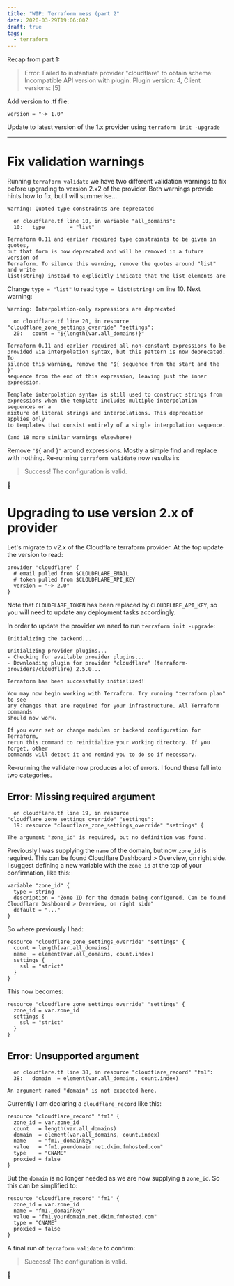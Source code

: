 ```yaml
---
title: "WIP: Terraform mess (part 2"
date: 2020-03-29T19:06:00Z
draft: true
tags:
  - terraform
---
```

Recap from part 1:

> Error: Failed to instantiate provider "cloudflare" to obtain schema: Incompatible API version with plugin. Plugin version: 4, Client versions: [5]

Add version to .tf file:

```
version = "~> 1.0"
```

Update to latest version of the 1.x provider using `terraform init -upgrade`

---

# Fix validation warnings

Running `terraform validate` we have two different validation warnings to fix before upgrading to version 2.x2 of the provider. Both warnings provide hints how to fix, but I will summerise...

```
Warning: Quoted type constraints are deprecated

  on cloudflare.tf line 10, in variable "all_domains":
  10:   type        = "list"

Terraform 0.11 and earlier required type constraints to be given in quotes,
but that form is now deprecated and will be removed in a future version of
Terraform. To silence this warning, remove the quotes around "list" and write
list(string) instead to explicitly indicate that the list elements are
```

Change `type = "list"` to read `type = list(string)` on line 10. Next warning:

```
Warning: Interpolation-only expressions are deprecated

  on cloudflare.tf line 20, in resource "cloudflare_zone_settings_override" "settings":
  20:   count = "${length(var.all_domains)}"

Terraform 0.11 and earlier required all non-constant expressions to be
provided via interpolation syntax, but this pattern is now deprecated. To
silence this warning, remove the "${ sequence from the start and the }"
sequence from the end of this expression, leaving just the inner expression.

Template interpolation syntax is still used to construct strings from
expressions when the template includes multiple interpolation sequences or a
mixture of literal strings and interpolations. This deprecation applies only
to templates that consist entirely of a single interpolation sequence.

(and 18 more similar warnings elsewhere)
```

Remove `"${` and `}"` around expressions. Mostly a simple find and replace with nothing. Re-running `terraform validate` now results in:

> Success! The configuration is valid.

🎉

# Upgrading to use version 2.x of provider

Let's migrate to v2.x of the Cloudflare terraform provider. At the top update the version to read:


```
provider "cloudflare" {
  # email pulled from $CLOUDFLARE_EMAIL
  # token pulled from $CLOUDFLARE_API_KEY
  version = "~> 2.0"
}
```

Note that `CLOUDFLARE_TOKEN` has been replaced by `CLOUDFLARE_API_KEY`, so you will need to update any deployment tasks accordingly.

In order to update the provider we need to run `terraform init -upgrade`:

```
Initializing the backend...

Initializing provider plugins...
- Checking for available provider plugins...
- Downloading plugin for provider "cloudflare" (terraform-providers/cloudflare) 2.5.0...

Terraform has been successfully initialized!

You may now begin working with Terraform. Try running "terraform plan" to see
any changes that are required for your infrastructure. All Terraform commands
should now work.

If you ever set or change modules or backend configuration for Terraform,
rerun this command to reinitialize your working directory. If you forget, other
commands will detect it and remind you to do so if necessary.
```

Re-running the validate now produces a lot of errors. I found these fall into two categories.

## Error: Missing required argument

```
  on cloudflare.tf line 19, in resource "cloudflare_zone_settings_override" "settings":
  19: resource "cloudflare_zone_settings_override" "settings" {

The argument "zone_id" is required, but no definition was found.
```

Previously I was supplying the `name` of the domain, but now `zone_id` is required. This can be found Cloudflare Dashboard > Overview, on right side. I suggest defining a new variable with the `zone_id` at the top of your confirmation, like this:

```
variable "zone_id" {
  type = string
  description = "Zone ID for the domain being configured. Can be found Cloudflare Dashboard > Overview, on right side"
  default = "..."
}
```

So where previously I had:

```
resource "cloudflare_zone_settings_override" "settings" {
  count = length(var.all_domains)
  name  = element(var.all_domains, count.index)
  settings {
    ssl = "strict"
  }
}
```

This now becomes:

```
resource "cloudflare_zone_settings_override" "settings" {
  zone_id = var.zone_id
  settings {
    ssl = "strict"
  }
}
```

## Error: Unsupported argument

```
  on cloudflare.tf line 38, in resource "cloudflare_record" "fm1":
  38:   domain  = element(var.all_domains, count.index)

An argument named "domain" is not expected here.
```

Currently I am declaring a `cloudflare_record` like this:

```
resource "cloudflare_record" "fm1" {
  zone_id = var.zone_id
  count   = length(var.all_domains)
  domain  = element(var.all_domains, count.index)
  name    = "fm1._domainkey"
  value   = "fm1.yourdomain.net.dkim.fmhosted.com"
  type    = "CNAME"
  proxied = false
}
```

But the `domain`  is no longer needed as we are now supplying a `zone_id`. So this can be simplified to:

```
resource "cloudflare_record" "fm1" {
  zone_id = var.zone_id
  name = "fm1._domainkey"
  value = "fm1.yourdomain.net.dkim.fmhosted.com"
  type = "CNAME"
  proxied = false
}
```

A final run of `terraform validate` to confirm:

> Success! The configuration is valid.

🍻
